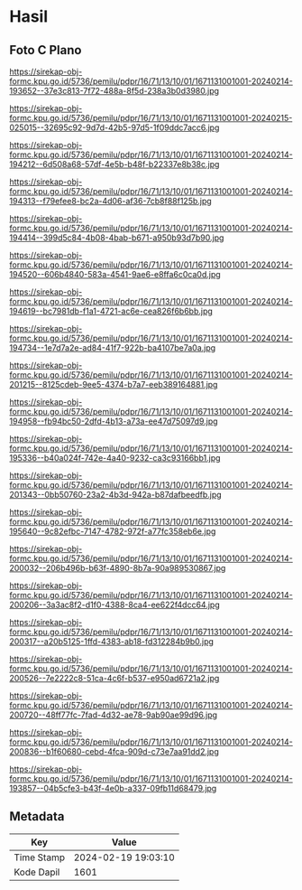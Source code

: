 # Hasil

## Foto C Plano

https://sirekap-obj-formc.kpu.go.id/5736/pemilu/pdpr/16/71/13/10/01/1671131001001-20240214-193652--37e3c813-7f72-488a-8f5d-238a3b0d3980.jpg

https://sirekap-obj-formc.kpu.go.id/5736/pemilu/pdpr/16/71/13/10/01/1671131001001-20240215-025015--32695c92-9d7d-42b5-97d5-1f09ddc7acc6.jpg

https://sirekap-obj-formc.kpu.go.id/5736/pemilu/pdpr/16/71/13/10/01/1671131001001-20240214-194212--6d508a68-57df-4e5b-b48f-b22337e8b38c.jpg

https://sirekap-obj-formc.kpu.go.id/5736/pemilu/pdpr/16/71/13/10/01/1671131001001-20240214-194313--f79efee8-bc2a-4d06-af36-7cb8f88f125b.jpg

https://sirekap-obj-formc.kpu.go.id/5736/pemilu/pdpr/16/71/13/10/01/1671131001001-20240214-194414--399d5c84-4b08-4bab-b671-a950b93d7b90.jpg

https://sirekap-obj-formc.kpu.go.id/5736/pemilu/pdpr/16/71/13/10/01/1671131001001-20240214-194520--606b4840-583a-4541-9ae6-e8ffa6c0ca0d.jpg

https://sirekap-obj-formc.kpu.go.id/5736/pemilu/pdpr/16/71/13/10/01/1671131001001-20240214-194619--bc7981db-f1a1-4721-ac6e-cea826f6b6bb.jpg

https://sirekap-obj-formc.kpu.go.id/5736/pemilu/pdpr/16/71/13/10/01/1671131001001-20240214-194734--1e7d7a2e-ad84-41f7-922b-ba4107be7a0a.jpg

https://sirekap-obj-formc.kpu.go.id/5736/pemilu/pdpr/16/71/13/10/01/1671131001001-20240214-201215--8125cdeb-9ee5-4374-b7a7-eeb389164881.jpg

https://sirekap-obj-formc.kpu.go.id/5736/pemilu/pdpr/16/71/13/10/01/1671131001001-20240214-194958--fb94bc50-2dfd-4b13-a73a-ee47d75097d9.jpg

https://sirekap-obj-formc.kpu.go.id/5736/pemilu/pdpr/16/71/13/10/01/1671131001001-20240214-195336--b40a024f-742e-4a40-9232-ca3c93166bb1.jpg

https://sirekap-obj-formc.kpu.go.id/5736/pemilu/pdpr/16/71/13/10/01/1671131001001-20240214-201343--0bb50760-23a2-4b3d-942a-b87dafbeedfb.jpg

https://sirekap-obj-formc.kpu.go.id/5736/pemilu/pdpr/16/71/13/10/01/1671131001001-20240214-195640--9c82efbc-7147-4782-972f-a77fc358eb6e.jpg

https://sirekap-obj-formc.kpu.go.id/5736/pemilu/pdpr/16/71/13/10/01/1671131001001-20240214-200032--206b496b-b63f-4890-8b7a-90a989530867.jpg

https://sirekap-obj-formc.kpu.go.id/5736/pemilu/pdpr/16/71/13/10/01/1671131001001-20240214-200206--3a3ac8f2-d1f0-4388-8ca4-ee622f4dcc64.jpg

https://sirekap-obj-formc.kpu.go.id/5736/pemilu/pdpr/16/71/13/10/01/1671131001001-20240214-200317--a20b5125-1ffd-4383-ab18-fd312284b9b0.jpg

https://sirekap-obj-formc.kpu.go.id/5736/pemilu/pdpr/16/71/13/10/01/1671131001001-20240214-200526--7e2222c8-51ca-4c6f-b537-e950ad6721a2.jpg

https://sirekap-obj-formc.kpu.go.id/5736/pemilu/pdpr/16/71/13/10/01/1671131001001-20240214-200720--48ff77fc-7fad-4d32-ae78-9ab90ae99d96.jpg

https://sirekap-obj-formc.kpu.go.id/5736/pemilu/pdpr/16/71/13/10/01/1671131001001-20240214-200836--b1f60680-cebd-4fca-909d-c73e7aa91dd2.jpg

https://sirekap-obj-formc.kpu.go.id/5736/pemilu/pdpr/16/71/13/10/01/1671131001001-20240214-193857--04b5cfe3-b43f-4e0b-a337-09fb11d68479.jpg


## Metadata

| Key        | Value               |
| ---------- | ------------------- |
| Time Stamp | 2024-02-19 19:03:10 |
| Kode Dapil | 1601                |



